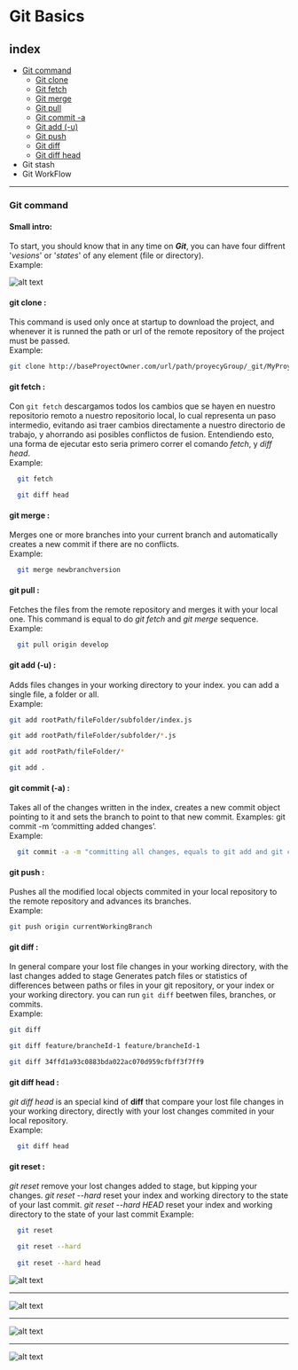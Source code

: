 Git Basics
==========
index
-----
- [Git command](#git-command)
    - [Git clone](#)
    - [Git fetch](#)
    - [Git merge](#)
    - [Git pull](#)
    - [Git commit -a](#)
    - [Git add (-u)](#)
    - [Git push](#)
    - [Git diff](#)
    - [Git diff head](#)
- Git stash
- Git WorkFlow

-----

### Git command
#### Small intro:
  To start, you should know that in any time  on ___Git___, you can have four diffrent '_vesions_' or '_states_' of any element (file or directory).  
  Example:

  ![alt text](./img/git-file-4-difrent-states.png "git file four diffrent satates")
#### git clone :
  This command is used only once at startup to download the project,
  and whenever it is runned the path or url of the remote repository of the project must be passed.  
  Example:
  ```bash
  git clone http://baseProyectOwner.com/url/path/proyecyGroup/_git/MyProyect
  ```
#### git fetch :
  Con `git fetch` descargamos todos los cambios que se hayen en nuestro repositorio remoto a nuestro repositorio local, lo cual representa un paso intermedio, evitando asi traer cambios directamente a nuestro directorio de trabajo, y ahorrando asi posibles conflictos de fusion.
  Entendiendo esto, una forma de ejecutar esto seria primero correr el comando _fetch_, y _diff head_.  
  Example:
  ```bash
    git fetch

    git diff head
  ```
#### git merge :
  Merges one or more branches into your current branch and automatically creates a new commit if there are no conflicts.  
  Example:
  ```bash
    git merge newbranchversion
  ```
#### git pull :
  Fetches the files from the remote repository and merges it with your local one. This command is equal to do _git fetch_ and _git merge_ sequence.  
  Example:
  ```bash
    git pull origin develop
  ```
#### git add (-u) :
  Adds files changes in your working directory to your index.
  you can add a single file, a folder or all.  
  Example:
  ```bash
  git add rootPath/fileFolder/subfolder/index.js
  
  git add rootPath/fileFolder/subfolder/*.js

  git add rootPath/fileFolder/*

  git add .
  ```
#### git commit (-a) :
  Takes all of the changes written in the index, creates a new commit object pointing to it and sets the branch to point to that new commit. Examples: git commit -m ‘committing added changes’.  
  Example:
  ```bash
    git commit -a -m "committing all changes, equals to git add and git commit"
  ```
#### git push :
  Pushes all the modified local objects commited in your local repository to the remote repository and advances its branches.  
  Example:
  ```bash
  git push origin currentWorkingBranch
  ```
#### git diff :
  In general compare your lost file changes in your working directory, with the last changes added to stage
  Generates patch files or statistics of differences between paths or files in your git repository, or your index or your working directory. 
  you can run `git diff` beetwen files, branches, or commits.  
  Example:
  ```bash
  git diff

  git diff feature/brancheId-1 feature/brancheId-1
  
  git diff 34ffd1a93c0883bda022ac070d959cfbff3f7ff9
  
  ```
#### git diff head :
  _git diff head_ is an special kind of __diff__ that compare your lost file changes in your working directory, directly with your lost changes commited in your local repository.  
  Example:
  ```bash
    git diff head
  ```
#### git reset :
  _git reset_ remove your lost changes added to stage, but kipping your changes. _git reset --hard_ reset your index and working directory to the state of your last commit. _git reset --hard HEAD_ reset your index and working directory to the state of your last commit
  Example:
  ```bash
    git reset

    git reset --hard 
    
    git reset --hard head
  ```

![alt text](./img/git-comand-flow-schema.png "git comand flow schema")

----

![alt text](./img/git-flow-workflow.png "git flow workflow.")

----

![alt text](./img/git-stash-schema-A.png "git stash schema-A")

----

![alt text](./img/git-stash-schema-B.png "git stash schema-B")
